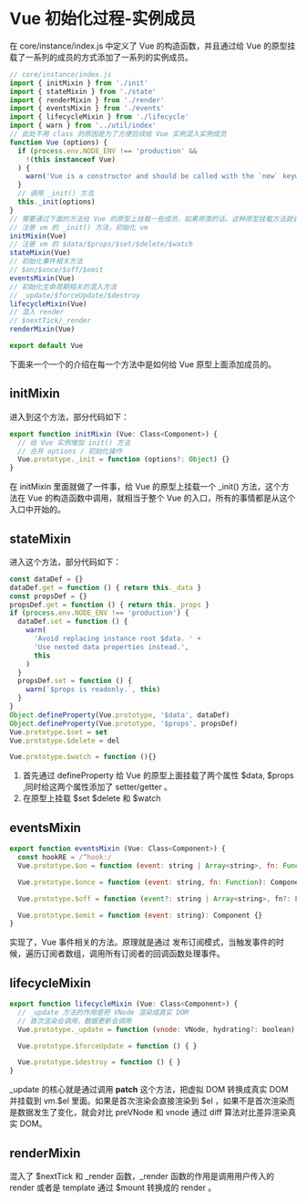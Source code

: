 # Vue 初始化过程-实例成员

在 core/instance/index.js 中定义了 Vue 的构造函数，并且通过给 Vue 的原型挂载了一系列的成员的方式添加了一系列的实例成员。

```js
// core/instance/index.js
import { initMixin } from './init'
import { stateMixin } from './state'
import { renderMixin } from './render'
import { eventsMixin } from './events'
import { lifecycleMixin } from './lifecycle'
import { warn } from '../util/index'
// 此处不用 class 的原因是为了方便后续给 Vue 实例混入实例成员
function Vue (options) {
  if (process.env.NODE_ENV !== 'production' &&
    !(this instanceof Vue)
  ) {
    warn('Vue is a constructor and should be called with the `new` keyword')
  }
  // 调用 _init() 方法
  this._init(options)
}
// 需要通过下面的方法给 Vue 的原型上挂载一些成员，如果用类的话，这种原型挂载方法就会很不搭，所以这里使用的是构造函数。
// 注册 vm 的 _init() 方法，初始化 vm
initMixin(Vue)
// 注册 vm 的 $data/$props/$set/$delete/$watch
stateMixin(Vue)
// 初始化事件相关方法
// $on/$once/$off/$emit
eventsMixin(Vue)
// 初始化生命周期相关的混入方法
// _update/$forceUpdate/$destroy
lifecycleMixin(Vue)
// 混入 render
// $nextTick/_render
renderMixin(Vue)

export default Vue
```

下面来一个一个的介绍在每一个方法中是如何给 Vue 原型上面添加成员的。

## initMixin

进入到这个方法，部分代码如下：

```js
export function initMixin (Vue: Class<Component>) {
  // 给 Vue 实例增加 init() 方法
  // 合并 options / 初始化操作
  Vue.prototype._init = function (options?: Object) {}
}
```

在 initMixin 里面就做了一件事，给 Vue 的原型上挂载一个 _init() 方法，这个方法在 Vue 的构造函数中调用，就相当于整个 Vue 的入口，所有的事情都是从这个入口中开始的。

## stateMixin

进入这个方法，部分代码如下：

```js
const dataDef = {}
dataDef.get = function () { return this._data }
const propsDef = {}
propsDef.get = function () { return this._props }
if (process.env.NODE_ENV !== 'production') {
  dataDef.set = function () {
    warn(
      'Avoid replacing instance root $data. ' +
      'Use nested data properties instead.',
      this
    )
  }
  propsDef.set = function () {
    warn(`$props is readonly.`, this)
  }
}
Object.defineProperty(Vue.prototype, '$data', dataDef)
Object.defineProperty(Vue.prototype, '$props', propsDef)
Vue.prototype.$set = set
Vue.prototype.$delete = del

Vue.prototype.$watch = function (){}
```

1. 首先通过 defineProperty 给 Vue 的原型上面挂载了两个属性 $data,  $props ,同时给这两个属性添加了 setter/getter 。
2. 在原型上挂载 $set $delete 和 $watch 

## eventsMixin

```js
export function eventsMixin (Vue: Class<Component>) {
  const hookRE = /^hook:/
  Vue.prototype.$on = function (event: string | Array<string>, fn: Function): Component {}

  Vue.prototype.$once = function (event: string, fn: Function): Component {}

  Vue.prototype.$off = function (event?: string | Array<string>, fn?: Function): Component {}

  Vue.prototype.$emit = function (event: string): Component {}
}
```

实现了，Vue 事件相关的方法。原理就是通过 发布订阅模式，当触发事件的时候，遍历订阅者数组，调用所有订阅者的回调函数处理事件。

## lifecycleMixin

```js
export function lifecycleMixin (Vue: Class<Component>) {
  // _update 方法的作用是把 VNode 渲染成真实 DOM
  // 首次渲染会调用，数据更新会调用
  Vue.prototype._update = function (vnode: VNode, hydrating?: boolean) { }

  Vue.prototype.$forceUpdate = function () { }

  Vue.prototype.$destroy = function () { }
}
```

_update 的核心就是通过调用 __patch__ 这个方法，把虚拟 DOM 转换成真实 DOM 并挂载到 vm.$el 里面。如果是首次渲染会直接渲染到 $el ，如果不是首次渲染而是数据发生了变化，就会对比 preVNode 和 vnode 通过 diff 算法对比差异渲染真实 DOM。

## renderMixin

混入了 $nextTick 和 _render 函数，_render 函数的作用是调用用户传入的 render 或者是 template 通过 $mount 转换成的 render 。

